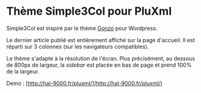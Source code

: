 Thème Simple3Col pour PluXml
============================

Simple3Col est inspiré par le thème [Gonzo](http://greatgonzo.net/) pour
Wordpress.

Le dernier article publié est entièrement affiché sur la page d'accueil. Il est
réparti sur 3 colonnes (sur les navigateurs compatibles).

Le thème s'adapte à la résolution de l'écran. Plus précisément, au dessous de
800px de largeur, la *sidebar* est placée en bas de page et prend 100% de la
largeur.

Demo : [http://hal-9000.fr/pluxml/](http://hal-9000.fr/pluxml/) 
